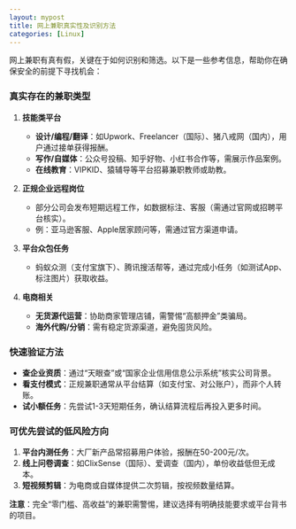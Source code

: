 ```yaml
---
layout: mypost
title: 网上兼职真实性及识别方法
categories: [Linux]
---
```


网上兼职有真有假，关键在于如何识别和筛选。以下是一些参考信息，帮助你在确保安全的前提下寻找机会：

### **真实存在的兼职类型**
1. **技能类平台**  
   - **设计/编程/翻译**：如Upwork、Freelancer（国际）、猪八戒网（国内），用户通过接单获得报酬。  
   - **写作/自媒体**：公众号投稿、知乎好物、小红书合作等，需展示作品案例。  
   - **在线教育**：VIPKID、猿辅导等平台招募兼职教师或助教。

2. **正规企业远程岗位**  
   - 部分公司会发布短期远程工作，如数据标注、客服（需通过官网或招聘平台核实）。  
   - 例：亚马逊客服、Apple居家顾问等，需通过官方渠道申请。

3. **平台众包任务**  
   - 蚂蚁众测（支付宝旗下）、腾讯搜活帮等，通过完成小任务（如测试App、标注图片）获取收益。

4. **电商相关**  
   - **无货源代运营**：协助商家管理店铺，需警惕“高额押金”类骗局。  
   - **海外代购/分销**：需有稳定货源渠道，避免囤货风险。

### **快速验证方法**
- **查企业资质**：通过“天眼查”或“国家企业信用信息公示系统”核实公司背景。  
- **看支付模式**：正规兼职通常从平台结算（如支付宝、对公账户），而非个人转账。  
- **试小额任务**：先尝试1-3天短期任务，确认结算流程后再投入更多时间。  

### **可优先尝试的低风险方向**
1. **平台内测任务**：大厂新产品常招募用户体验，报酬在50-200元/次。  
2. **线上问卷调查**：如ClixSense（国际）、爱调查（国内），单份收益低但无成本。  
3. **短视频剪辑**：为电商或自媒体提供二次剪辑，按视频数量结算。  

**注意**：完全“零门槛、高收益”的兼职需警惕，建议选择有明确技能要求或平台背书的项目。
